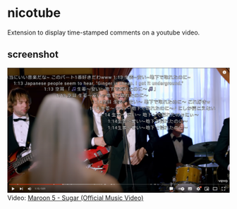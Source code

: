 # nicotube
Extension to display time-stamped comments on a youtube video.

## screenshot
![screenshot](screenshot.png)
Video: [Maroon 5 - Sugar (Official Music Video)](https://youtu.be/09R8_2nJtjg)